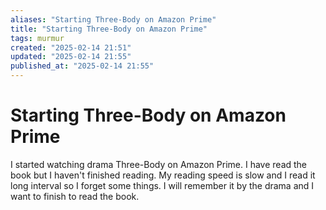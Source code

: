 ```yaml
---
aliases: "Starting Three-Body on Amazon Prime"
title: "Starting Three-Body on Amazon Prime"
tags: murmur
created: "2025-02-14 21:51"
updated: "2025-02-14 21:55"
published_at: "2025-02-14 21:55"
---
```

# Starting Three-Body on Amazon Prime

I started watching drama Three-Body on Amazon Prime. I have read the book but I haven't finished reading. My reading speed is slow and I read it long interval so I forget some things. I will remember it by the drama and I want to finish to read the book.